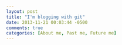 ```yaml
---
layout: post
title: "I'm blogging with git"
date: 2013-11-21 00:03:44 -0500
comments: true
categories: [About me, Past me, Future me]
---
```

